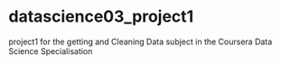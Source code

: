 # datascience03_project1
project1 for the getting and Cleaning Data subject in the Coursera Data Science Specialisation
